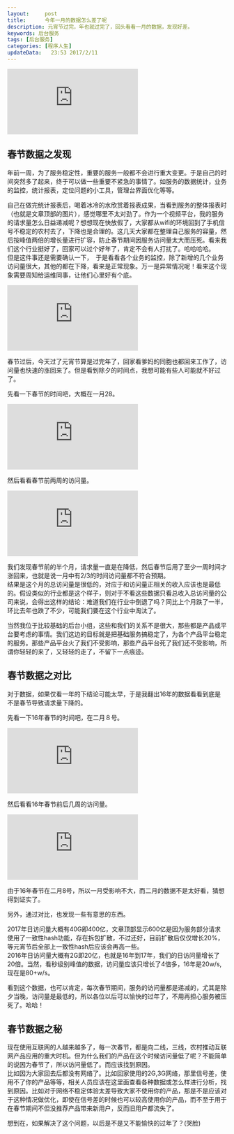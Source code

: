 ```yaml
---
layout:     post
title:      今年一月的数据怎么差了呢
description: 元宵节过完，年也就过完了，回头看看一月的数据，发现好差。    
keywords: 后台服务
tags: [后台服务]
categories: [程序人生]
updateData:   23:53 2017/2/11
---
```


![union-2017-new][]


## 春节数据之发现

年前一周，为了服务稳定性，重要的服务一般都不会进行重大变更。于是自己的时间突然多了起来，终于可以做一些重要不紧急的事情了。如服务的数据统计，业务的监控，统计报表，定位问题的小工具，管理台界面优化等等。  


自己在做完统计报表后，喝着冰冷的水欣赏着报表成果，当看到服务的整体报表时（也就是文章顶部的图片），感觉哪里不太对劲了。作为一个视频平台，我的服务的请求量怎么日益递减呢？想想现在快放假了，大家都从wifi的环境回到了手机信号不稳定的农村去了，下降也是合理的。这几天大家都在整理自己服务的容量，然后按峰值两倍的增长量进行扩容，防止春节期间因服务访问量太大而压死。看来我们这个行业挺好了，回家可以过个好年了，肯定不会有人打扰了。哈哈哈哈。  
但是这件事还是需要确认一下，　于是看看各个业务的监控，除了新增的几个业务访问量很大，其他的都在下降，看来是正常现象。万一是异常情况呢！看来这个现象需要周知给运维同事，让他们心里好有个底。  

![union-data-talk][]


春节过后，今天过了元宵节算是过完年了，回家看爹妈的同胞也都回来工作了，访问量也快速的涨回来了。但是看到除夕的时间点，我想可能有些人可能就不好过了。  

先看一下春节的时间吧，大概在一月28。  

![2017-date][]

然后看看春节前两周的访问量。  

![union-2017][]


我们发现春节前的半个月，请求量一直是在降低，然后春节后用了至少一周时间才涨回来，也就是说一月中有2/3的时间访问量都不符合预期。  
结果是这个月的总访问量是很低的，对应于和访问量正相关的收入应该也是最低的。假设类似的行业都是这个样子，则对于不看这些数据只看总收入总访问量的公司来说，会得出这样的结论：难道我们在行业中倒退了吗？同比上个月跌了一半，环比去年也跌了不少，可能我们要在这个行业中淘汰了。  


当然我位于比较基础的后台小组，这些和我们的关系不是很大，那些都是产品或平台要考虑的事情。我们这边的目标就是把基础服务搞稳定了，为各个产品平台稳定的服务。那些产品平台火了我们不受影响，那些产品平台死了我们还不受影响，所谓你轻轻的来了，又轻轻的走了，不留下一点痕迹。  


## 春节数据之对比

对于数据，如果仅看一年的下结论可能太早，于是我翻出16年的数据看看到底是不是春节导致请求量下降的。  


先看一下16年春节的时间吧，在二月８号。  

![2016-date][]

然后看看16年春节前后几周的访问量。  

![union-2016][]


由于16年春节在二月8号，所以一月受影响不大，而二月的数据不是太好看，猜想得到证实了。  


另外，通过对比，也发现一些有意思的东西。  

2017年日访问量大概有40G即400亿，文章顶部显示600亿是因为服务部分请求使用了一致性hash功能，存在拆包扩散，不过还好，目前扩散后仅仅增长20%，等元宵节后全部上一致性hash后应该会再高一些。  
2016年日访问量大概有2G即20亿，也就是16年到17年，我们的日访问量增长了20倍。当然，看秒级别峰值的数据，访问量应该只增长了4倍多，16年是20w/s, 现在是80+w/s。  


看到这个数据，也可以肯定，每次春节期间，服务的访问量都是递减的，尤其是除夕当晚，访问量是最低的，所以各位以后可以愉快的过年了，不用再担心服务被压死了。哈哈！  



## 春节数据之秘

现在使用互联网的人越来越多了，每一次春节，都是向二线，三线，农村推动互联网产品应用的重大时机。但为什么我们的产品在这个时候访问量低了呢？不能简单的说因为春节了，所以访问量低了。而应该找到原因。  
比如因为大家回去后都没有网络了。比如回家使用的2G,3G网络，那里信号差，使用不了你的产品等等，相关人员应该在这里面查看各种数据或怎么样进行分析，找到原因。比如对于网络不稳定体验太差导致大家不使用你的产品，那是不是应该对于这种情况做优化，即使在信号差的时候也可以较高使用你的产品，而不至于用于在春节期间不但没推荐产品带来新用户，反而旧用户都流失了。  

想到在，如果解决了这个问题，以后是不是又不能愉快的过年了？(哭脸)



[union-2017-new]: http://tiankonguse.com/lab/cloudLink/baidupan.php?url=/1915453531/4246015562.jpg
[union-2017]: http://tiankonguse.com/lab/cloudLink/baidupan.php?url=/1915453531/3797439509.jpg
[union-2016]: http://tiankonguse.com/lab/cloudLink/baidupan.php?url=/1915453531/899129215.jpg
[2017-date]: http://tiankonguse.com/lab/cloudLink/baidupan.php?url=/1915453531/152209493.jpg
[2016-date]: http://tiankonguse.com/lab/cloudLink/baidupan.php?url=/1915453531/1264893249.jpg
[union-data-talk]: http://tiankonguse.com/lab/cloudLink/baidupan.php?url=/1915453531/2687116357.jpg

